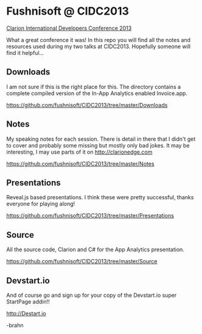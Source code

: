 Fushnisoft @ CIDC2013
=====================

[Clarion International Developers Conference 2013](http://cidc2013.com/)

What a great conference it was! In this repo you will find all the notes and resources used during my two talks at CIDC2013. Hopefully someone will find it helpful...

## Downloads

I am not sure if this is the right place for this. 
The directory contains a complete compiled version of the In-App Analytics enabled Invoice.app.

https://github.com/fushnisoft/CIDC2013/tree/master/Downloads

## Notes

My speaking notes for each session. There is detail in there that I didn't get to cover and probably some missing but mostly only bad jokes. It may be interesting, I may use parts of it on http://clarionedge.com 

https://github.com/fushnisoft/CIDC2013/tree/master/Notes

## Presentations

Reveal.js based presentations. I think these were pretty successful, thanks everyone for playing along!

https://github.com/fushnisoft/CIDC2013/tree/master/Presentations

## Source

All the source code, Clarion and C# for the App Analytics presentation.

https://github.com/fushnisoft/CIDC2013/tree/master/Source

## Devstart.io

And of course go and sign up for your copy of the Devstart.io super StartPage addin!!

http://Destart.io

-brahn
